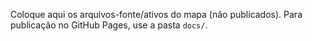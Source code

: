Coloque aqui os arquivos-fonte/ativos do mapa (não publicados).
Para publicação no GitHub Pages, use a pasta `docs/`.

